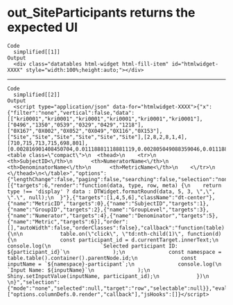 # out_SiteParticipants returns the expected UI

    Code
      simplified[[1]]
    Output
      <div class="datatables html-widget html-fill-item" id="htmlwidget-XXXX" style="width:100%;height:auto;"></div>

---

    Code
      simplified[[2]]
    Output
      <script type="application/json" data-for="htmlwidget-XXXX">{"x":{"filter":"none","vertical":false,"data":[["kri0001","kri0001","kri0001","kri0001","kri0001","kri0001"],["0496","1350","0539","0329","0429","1218"],["0X167","0X002","0X052","0X049","0X116","0X153"],["Site","Site","Site","Site","Site","Site"],[2,8,2,8,1,4],[710,715,713,715,698,801],[0.002816901408450704,0.01118881118881119,0.002805049088359046,0.01118881118881119,0.001432664756446991,0.004993757802746567]],"container":"<table class=\"compact\">\n  <thead>\n    <tr>\n      <th>SubjectID<\/th>\n      <th>NumeratorName<\/th>\n      <th>DenominatorName<\/th>\n      <th>MetricName<\/th>\n    <\/tr>\n  <\/thead>\n<\/table>","options":{"lengthChange":false,"paging":false,"searching":false,"selection":"none","columnDefs":[{"targets":6,"render":"function(data, type, row, meta) {\n    return type !== 'display' ? data : DTWidget.formatRound(data, 5, 3, \",\", \".\", null);\n  }"},{"targets":[1,4,5,6],"className":"dt-center"},{"name":"MetricID","targets":0},{"name":"SubjectID","targets":1},{"name":"GroupID","targets":2},{"name":"GroupLevel","targets":3},{"name":"Numerator","targets":4},{"name":"Denominator","targets":5},{"name":"Metric","targets":6}],"order":[],"autoWidth":false,"orderClasses":false},"callback":"function(table) {\n\n            table.on(\"click\", \"td:nth-child(1)\", function(d) {\n              const participant_id = d.currentTarget.innerText;\n              console.log(\n                `Selected participant ID: ${participant_id}`\n              );\n              const namespace = table.table().container().parentNode.id;\n              const inputName = `${namespace}-participant`;\n              console.log(\n                `Input Name: ${inputName}`\n              );\n              Shiny.setInputValue(inputName, participant_id);\n            })\n          \n}","selection":{"mode":"none","selected":null,"target":"row","selectable":null}},"evals":["options.columnDefs.0.render","callback"],"jsHooks":[]}</script>

